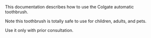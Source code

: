 This documentation describes how to use the Colgate automatic toothbrush.

Note this toothbrush is totally safe to use for children, adults, and pets.

Use it only with prior consultation.
